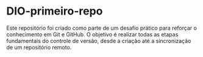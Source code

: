 # DIO-primeiro-repo
Este repositório foi criado como parte de um desafio prático para reforçar o conhecimento em Git e GitHub. O objetivo é realizar todas as etapas fundamentais do controle de versão, desde a criação até a sincronização de um repositório remoto.
